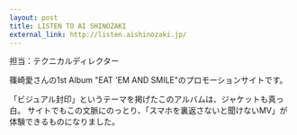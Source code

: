 ```yaml
---
layout: post
title: LISTEN TO AI SHINOZAKI
external_link: http://listen.aishinozaki.jp/
---
```


担当：テクニカルディレクター

篠崎愛さんの1st Album "EAT 'EM AND SMILE"のプロモーションサイトです。

「ビジュアル封印」というテーマを掲げたこのアルバムは、ジャケットも真っ白。
サイトでもこの文脈にのっとり、「スマホを裏返さないと聞けないMV」が体験できるものになりました。
